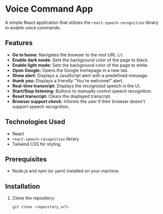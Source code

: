 # Voice Command App

A simple React application that utilizes the `react-speech-recognition` library to enable voice commands.

## Features

- **Go to home:** Navigates the browser to the root URL (`/`).
- **Enable dark mode:** Sets the background color of the page to black.
- **Enable light mode:** Sets the background color of the page to white.
- **Open Google:** Opens the Google homepage in a new tab.
- **Show alert:** Displays a JavaScript alert with a predefined message.
- **thank you:** Displays a friendly "You're welcome!" alert.
- **Real-time transcript:** Displays the recognized speech in the UI.
- **Start/Stop listening:** Buttons to manually control speech recognition.
- **Reset transcript:** Clears the displayed transcript.
- **Browser support check:** Informs the user if their browser doesn't support speech recognition.

## Technologies Used

- React
- `react-speech-recognition` library
- Tailwind CSS for styling

## Prerequisites

- Node.js and npm (or yarn) installed on your machine.

## Installation

1. Clone the repository:
   ```bash
   git clone <repository_url>


   
